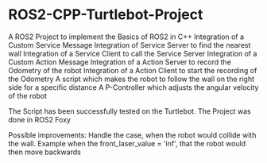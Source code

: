 # ROS2-CPP-Turtlebot-Project

A ROS2 Project to implement the Basics of ROS2 in C++ 
Integration of a Custom Service Message
Integration of Service Server to find the nearest wall
Integration of a Service Client to call the Service Server
Integration of a Custom Action Message
Integration of a Action Server to record the Odometry of the robot
Integration of a Action Client to start the recording of the Odometry
A script which makes the robot to follow the wall on the right side for a specific distance
A P-Controller which adjusts the angular velocity of the robot

The Script has been successfully tested on the Turtlebot. 
The Project was done in ROS2 Foxy

Possible improvements:
Handle the case, when the robot would collide with the wall. 
Example when the front_laser_value = 'inf', that the robot would then move backwards
